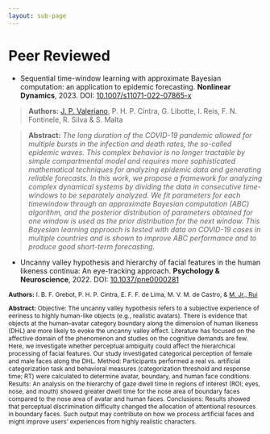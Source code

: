 ```yaml
---
layout: sub-page
---
```


# Peer Reviewed

- Sequential time-window learning with approximate Bayesian computation: an application to epidemic forecasting. **Nonlinear Dynamics**, 2023. DOI: [10.1007/s11071-022-07865-x](https://doi.org/10.1007/s11071-022-07865-x)

> **Authors:** [J. P. Valeriano](https://joaovaleriano.github.io/), P. H. P. Cintra, G. Libotte, I. Reis, F. N. Fontinele, R. Silva & S. Malta

> **Abstract:** _The long duration of the COVID-19 pandemic allowed for multiple bursts in the infection and death rates, the so-called epidemic waves. This complex behavior is no longer tractable by simple compartmental model and requires more sophisticated mathematical techniques for analyzing epidemic data and generating reliable forecasts. In this work, we propose a framework for analyzing complex dynamical systems by dividing the data in consecutive time-windows to be separately analyzed. We fit parameters for each timewindow through an approximate Bayesian computation (ABC) algorithm, and the posterior distribution of parameters obtained for one window is used as the prior distribution for the next window. This Bayesian learning approach is tested with data on COVID-19 cases in multiple countries and is shown to improve ABC performance and to produce good short-term forecasting._

- Uncanny valley hypothesis and hierarchy of facial features in the human likeness continua: An eye-tracking approach. **Psychology & Neuroscience**, 2022. DOI: [10.1037/pne0000281](https://psycnet.apa.org/doi/10.1037/pne0000281)

<p style="font-size: 12px;"><b>Authors:</b> I. B. F. Grebot, P. H. P. Cintra, E. F. F. de Lima, M. V. M. de Castro, & <a href="https://eupercebo.unb.br/">M. Jr., Rui</a></p>

<p style="font-size: 12px;"><b>Abstract:</b> Objective: The uncanny valley hypothesis refers to a subjective experience of eeriness to highly human-like objects (e.g., realistic avatars). There is evidence that objects at the human–avatar category boundary along the dimension of human likeness (DHL) are more likely to evoke the uncanny valley effect. Literature has focused on the affective domain of the phenomenon and studies on the cognitive demands are few. Here, we investigate whether perceptual ambiguity could affect the hierarchical processing of facial features. Our study investigated categorical perception of female and male faces along the DHL. Method: Participants performed a real vs. artificial categorization task and behavioral measures (categorization threshold and response time; RT) were calculated to determine avatar, boundary, and human face conditions. Results: An analysis on the hierarchy of gaze dwell time in regions of interest (ROI; eyes, nose, and mouth) showed greater dwell time for the nose area of boundary faces compared to the nose area of avatar and human faces. Conclusions: Results showed that perceptual discrimination difficulty changed the allocation of attentional resources in boundary faces. Such output may contribute on how we process artificial faces and might improve users’ experiences from highly realistic characters.</p>